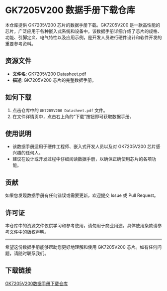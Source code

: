 # GK7205V200 数据手册下载仓库

本仓库提供 GK7205V200 芯片的数据手册下载。GK7205V200 是一款高性能的芯片，广泛应用于各种嵌入式系统和设备中。该数据手册详细介绍了芯片的规格、功能、引脚定义、电气特性以及应用示例，是开发人员进行硬件设计和软件开发的重要参考资料。

## 资源文件

- **文件名**: GK7205V200 Datasheet.pdf
- **描述**: GK7205V200 芯片的完整数据手册。

## 如何下载

1. 点击仓库中的 `GK7205V200 Datasheet.pdf` 文件。
2. 在文件详情页中，点击右上角的“下载”按钮即可获取数据手册。

## 使用说明

- 该数据手册适用于硬件工程师、嵌入式开发人员以及对 GK7205V200 芯片感兴趣的任何人。
- 建议在设计或开发过程中仔细阅读数据手册，以确保正确使用芯片的各项功能。

## 贡献

如果您发现数据手册有任何错误或需要更新，欢迎提交 Issue 或 Pull Request。

## 许可证

本仓库中的资源文件仅供学习和参考使用，请勿用于商业用途。具体使用条款请参考文件中的版权声明。

---

希望这份数据手册能够帮助您更好地理解和使用 GK7205V200 芯片。如有任何问题，请随时联系我们。

## 下载链接

[GK7205V200数据手册下载仓库](https://pan.quark.cn/s/b2896b383617)